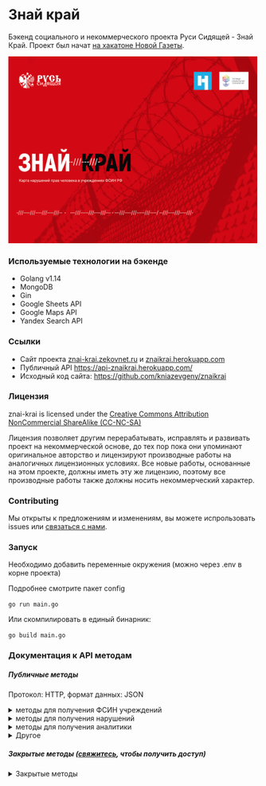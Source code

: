 # Знай край
Бэкенд социального и некоммерческого проекта Руси Сидящей - Знай Край. Проект был начат [на хакатоне Новой Газеты](https://projector2020.te-st.ru/).

<img src="https://github.com/semyon-dev/znai-krai/blob/master/img.png" alt="drawing" width="500"/>

### Используемые технологии на бэкенде
* Golang v1.14
* MongoDB
* Gin
* Google Sheets API
* Google Maps API
* Yandex Search API

### Ссылки
* Сайт проекта [znai-krai.zekovnet.ru](https://znai-krai.zekovnet.ru/) и [znaikrai.herokuapp.com](https://znaikrai.herokuapp.com/)
* Публичный API https://api-znaikrai.herokuapp.com/
* Исходный код сайта: https://github.com/kniazevgeny/znaikrai

### Лицензия
znai-krai is licensed under the [Creative Commons Attribution NonCommercial ShareAlike (CC-NC-SA)](https://github.com/semyon-dev/znai-krai/blob/master/LICENSE)

Лицензия позволяет другим перерабатывать, исправлять и развивать проект на некоммерческой основе, до тех пор пока они упоминают оригинальное авторство и лицензируют производные работы на аналогичных лицензионных условиях. Все новые работы, основанные на этом проекте, должны иметь эту же лицензию, поэтому все производные работы также должны носить некоммерческий характер.

### Contributing
Мы открыты к предложениям и изменениям, вы можете испрользовать issues или [связаться с нами](https://t.me/semyon_dev).

### Запуск

Необходимо добавить переменные окружения (можно через .env в корне проекта)

Подробнее смотрите пакет config

`go run main.go`

Или скомпилировать в единый бинарник:

`go build main.go`

### Документация к API методам
##### Публичные методы

Протокол: HTTP, формат данных: JSON

<details>
<summary>методы для получения ФСИН учреждений</summary>

Все сразу 
  
```
GET /places
```
Ответ: массив мест:
```
[
     {"_id": "5ed2c5fd0c4a85b90ef09431",
      "name": "ФКУ «ИК № 10 ГУФСИН по Приморскому краю»",
      "type": "Исправительная колония",
      "position": {
        "lat": 43.987453,
        "lng": 132.337293
      },
      "coronavirus": false,
      "number_of_violations": 0},
]
```
Пояснение:
`_id` - уникальный id места (нужен для /places/:id) \
`name` - полное название учреждения \
`type` - тип колонии \
`position` - геолокация \
`coronavirus` - имеется ли информация о коронавирусе \
`number_of_violations` - кол-во нарушений по нашей информации \

Конкретное место:
```
GET /places/<id>
```
Пример ответа для запроса /places/5ed2c5fd0c4a85b90ef09431:
```
{
  "place": {
    "_id": "5ed2c5fd0c4a85b90ef09431",
    "name": "ФКУ «ИК № 10 ГУФСИН по Приморскому краю»",
    "type": "Исправительная колония",
    "position": {
      "lat": 43.987453,
      "lng": 132.337293
    },
    "coronavirus": false,
    "number_of_violations": 0,
    "location": "Михайловский район, пос. Горное",
    "notes": "",
    "phones": [
      "+7 (42346) 3-82-33",
      "+7 (42346) 3-81-31"
    ],
    "hours": "пн-пт 8:00–16:12",
    "website": "http://25.fsin.su/kontaktnaya-informatsiya-po-uchrezhdeniyam-kraya.php?clear_cache=Y",
    "address": "Россия, Приморский край, Михайловский район, поселок Горное, улица Ленина, 25",
    "warning": "",
    "violations": null,
    "corona_violations": null
  }
}
```
Помимо параметров из /places будут:
`location` - местоположение (Город, поселок и тд)
`notes` - заметки учреждения (из википедии)
`phones` - массив телефонов
`hours` - часы работы
`website` - веб сайт
`address` - полный адрес
`warning` - предупреждение (например, место нуждается в проверке)
`violations` - нарушения
`corona_violations` - информация о коронавирусе

</details>

<details>
<summary>методы для получения нарушений</summary>

Нарушения (в том числе по короне) есть только для конкретных учреждений

* получение всех нарушений у которых есть информация по коронавирусу \
`GET /corona_places`

* получение всех нарушений \
`GET /violations`

</details>

<details>
<summary>методы для получения аналитики</summary>
  
* пояснения по разным параметрам (скорее для аналитики) \
`GET /explanations`

* аналитика по разным параметрам (общая статистика) \
`GET /analytics`
Пример ответа:
```
{
  "total_count": 4995,
  "total_count_appeals": 377,
  "total_count_appeals_corona": 105,
  "violations_stats": {
    "communication": {
      "total_count": 1124,
      "total_count_appeals": 967,
      "count_by_years": {
        "2014": 54,
        "2015": 103,
        "2016": 99,
        "2017": 76,
        "2018": 104,
        "2019": 2
      },
      "subcategories": {
        "can_prisoners_submit_complaints": {
          "total_count": 175,
          "total_count_appeals": 366,
          "values": {
            "Да": 84,
            "Затрудняюсь ответить": 107,
            "Нет": 175
          }
        },
       ...
}
```
Параметры:
`total_count` - общее кол-во нарушений по всех заявкам и типам
`total_count_appeals` - общее кол-во заявок
`total_count_appeals_corona` - общее кол-во заявок по коронавирусу
`violations_stats` - категории аналитики, внутри:
`subcategories` - подкатегории

</details>

<details>
<summary>Другое</summary>
  
* получение всех вопросов для создания новых нарушений со стороны клиента `(/form)` \
`GET /formQuestions`

</details>


##### Закрытые методы ([свяжитесь](https://t.me/semyon_dev), чтобы получить доступ)
<details>
<summary>Закрытые методы</summary>
  
* сообщение новых нарушений (форм, заявок)
```
POST /form
place_id string
Параметры нужно получать из GET /formQuestions
```

* создание сообщений по коронавирусу (форм - заявок)
```
POST /form_corona
Параметры:
name_of_fsin string (название МЛС)
place_id string
region string
contacts string
info string
```

* сообщение ошибок/багов
```
POST /report
Параметры:
email string
bug string
place_id string
name_of_fsin string
```

* подписка на email рассылку
```
POST /mailing
Параметры:
name string (Имя)
email string (обязательный параметр)
```

* Deprecated: отзывы с Google Maps
```
GET /reviews/<name>
```

</details>
